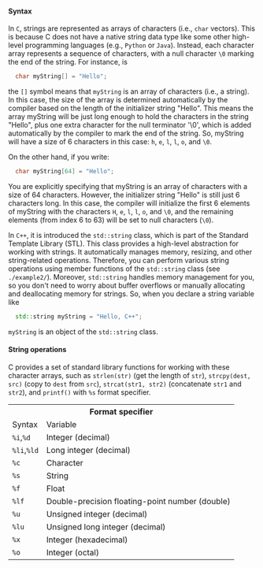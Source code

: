 #### Syntax

In `C`, strings are represented as arrays of characters (i.e., `char` vectors). This is because C does not have a native string data type like some other high-level programming languages (e.g., `Python` or `Java`). Instead, each character array represents a sequence of characters, with a null character `\0` marking the end of the string. For instance, is
```c
  char myString[] = "Hello";
```
the `[]` symbol means that `myString` is an array of characters (i.e., a string). In this case, the size of the array is determined automatically by the compiler based on the length of the initializer string "Hello". This means the array myString will be just long enough to hold the characters in the string "Hello", plus one extra character for the null terminator '\0', which is added automatically by the compiler to mark the end of the string. So, myString will have a size of 6 characters in this case: `h`, `e`, `l`, `l`, `o`, and `\0`.

On the other hand, if you write:
```c
  char myString[64] = "Hello";
```
You are explicitly specifying that myString is an array of characters with a size of 64 characters. However, the initializer string "Hello" is still just 6 characters long. In this case, the compiler will initialize the first 6 elements of myString with the characters `H`, `e`, `l`, `l`, `o`, and `\0`, and the remaining elements (from index 6 to 63) will be set to null characters (`\0`).

In `C++`, it is introduced the `std::string` class, which is part of the Standard Template Library (STL). This class provides a high-level abstraction for working with strings. It automatically manages memory, resizing, and other string-related operations. Therefore, you can perform various string operations using member functions of the `std::string` class (see `./example2/`). Moreover, `std::string` handles memory management for you, so you don't need to worry about buffer overflows or manually allocating and deallocating memory for strings. So, when you declare a string variable like
```cpp
  std::string myString = "Hello, C++";
```
`myString` is an object of the `std::string` class.

#### String operations

C provides a set of standard library functions for working with these character arrays, such as `strlen(str)` (get the length of `str`), `strcpy(dest, src)` (copy to `dest` from `src`), `strcat(str1, str2)` (concatenate `str1` and `str2`), and `printf()` with `%s` format specifier.

<table>
<tr>
  <th colspan="2">Format specifier</th>
</tr>
<tr>
  <td>Syntax</td>
  <td>Variable</td>
</tr>
<tr>
  <td><code>%i</code>,<code>%d</code></td>
  <td>Integer (decimal)</td>
</tr>
<tr>
  <td><code>%li</code>,<code>%ld</code></td>
  <td>Long integer (decimal)</td>
</tr>
<tr>
  <td><code>%c</code></td>
  <td>Character</td>
</tr>
<tr>
  <td><code>%s</code></td>
  <td>String</td>
</tr>
<tr>
  <td><code>%f</code></td>
  <td>Float</td>
</tr>
<tr>
  <td><code>%lf</code></td>
  <td>Double-precision floating-point number (double)</td>
</tr>
<tr>
  <td><code>%u</code></td>
  <td>Unsigned integer (decimal)</td>
</tr>
<tr>
  <td><code>%lu</code></td>
  <td>Unsigned long integer (decimal)</td>
</tr>
<tr>
  <td><code>%x</code></td>
  <td>Integer (hexadecimal)</td>
</tr>
<tr>
  <td><code>%o</code></td>
  <td>Integer (octal)</td>
</tr>
</table>

